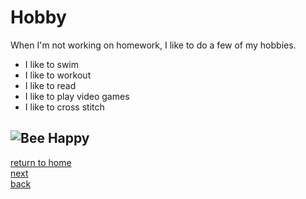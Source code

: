 # Hobby

When I'm not working on homework, I like to do a few of my hobbies.

* I like to swim
* I like to workout 
* I like to read 
* I like to play video games 
* I like to cross stitch

![Bee Happy](https://github.com/Podgorny01/Midterm/issues/1#issue-1171723393)
--------------------------------
[return to home](./README.md)  
[next](./skincare.md)  
[back](./code.md)  